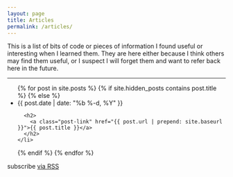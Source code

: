 ```yaml
---
layout: page
title: Articles
permalink: /articles/
---
```


This is a list of bits of code or pieces of information I found useful or interesting when I learned them. They are here either because I think others may find them useful, or I suspect I will forget them and want to refer back here in the future.

***

<ul class="post-list">
{% for post in site.posts %}
  {% if site.hidden_posts contains post.title %}
  	<!-- Do not show hidden posts -->
  {% else %}
    <li>
      <span class="post-meta">{{ post.date | date: "%b %-d, %Y" }}</span>

      <h2>
        <a class="post-link" href="{{ post.url | prepend: site.baseurl }}">{{ post.title }}</a>
      </h2>
    </li>
  {% endif %}
{% endfor %}
</ul>

<p class="rss-subscribe">subscribe <a href="{{ "/feed.xml" | prepend: site.baseurl }}">via RSS</a></p>

